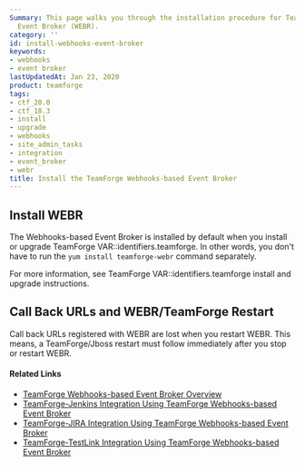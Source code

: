 ```yaml
---
Summary: This page walks you through the installation procedure for TeamForge Webhooks-based
  Event Broker (WEBR).
category: ''
id: install-webhooks-event-broker
keywords:
- webhooks
- event broker
lastUpdatedAt: Jan 23, 2020
product: teamforge
tags:
- ctf_20.0
- ctf_18.3
- install
- upgrade
- webhooks
- site_admin_tasks
- integration
- event_broker
- webr
title: Install the TeamForge Webhooks-based Event Broker
---
```


## Install WEBR
The Webhooks-based Event Broker is installed by default when you install or upgrade TeamForge VAR::identifiers.teamforge. In other words, you don't have to run the `yum install teamforge-webr` command separately.

For more information, see TeamForge VAR::identifiers.teamforge install and upgrade instructions.

## Call Back URLs and WEBR/TeamForge Restart
<!-- Artifact artf394594 : [DOC TASK]When WEBR service is restarted/stopped, CTF should also be restarted -->

Call back URLs registered with WEBR are lost when you restart WEBR. This means, a TeamForge/Jboss restart must follow immediately after you stop or restart WEBR.

<!-- <div class="panel panel-info">
<div class="panel-heading">Before You Begin</div>
<div class="panel-body" markdown="1">
* From TeamForge 19.3, TeamForge Webhooks-based Event Broker is installed automatically when you install/upgrade TeamForge. In other words, you don't have to run the command `yum install teamforge-webr` separately.
* You should have the TeamForge installation respository configured as part of the TeamForge installation. 
</div>
</div>

Do this on the TeamForge Application Server to install the Webhooks-based Event Broker. 

1. Run this command:

   ```shell
   yum install teamforge
   ````

2. Add the Webhooks-based Event Broker services (`webr` and `webr-database`) to the **host:SERVICES** token in `site-options.conf` file. 

   For example:
   ```
   host:SERVICES=ctfcore ctfcore-database ctfcore-datamart search mail etl binary reviewboard reviewboard-database reviewboard-adapter cliserver webr webr-database
   ````
3. % include installupgrade/deploy_services_without_note.html %} -->


#### Related Links

* [TeamForge Webhooks-based Event Broker Overview](../WEBRPages/webhooks-event-broker-overview)
* [TeamForge-Jenkins Integration Using TeamForge Webhooks-based Event Broker](../WEBRPages/teamforge-jenkins-integration)
* [TeamForge-JIRA Integration Using TeamForge Webhooks-based Event Broker](../WEBRPages/teamforge-jira-integration)
* [TeamForge-TestLink Integration Using TeamForge Webhooks-based Event Broker](../WEBRPages/teamforge-testlink-integration)
